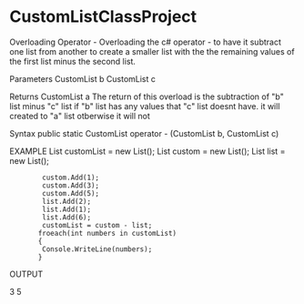 # CustomListClassProject
Overloading Operator -
Overloading the c# operator - to have it subtract one list from another to create a smaller list with the the remaining
values of the first list minus the second list.

Parameters
CustomList<T> b
CustomList<T> c

Returns
CustomList<T> a
The return of this overload is the subtraction of "b" list minus "c" list
if "b" list has any values that "c" list doesnt have. it will created to "a" list
otberwise it will not

Syntax
 public static CustomList<T> operator - (CustomList<T> b, CustomList<T> c)

EXAMPLE
            List<int> customList = new List<int>();
            List<int> custom = new List<int>();
            List<int> list = new List<int>();
           
            
            custom.Add(1);
            custom.Add(3);
            custom.Add(5);
            list.Add(2);
            list.Add(1);
            list.Add(6);
            customList = custom - list;
           froeach(int numbers in customList)
           {
            Console.WriteLine(numbers);
           }
OUTPUT

3
5
            